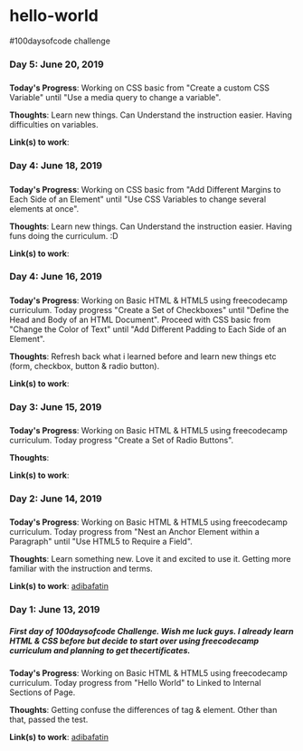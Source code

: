 # hello-world
#100daysofcode challenge

### Day 5: June 20, 2019 
##### 

**Today's Progress**: Working on CSS basic from "Create a custom CSS Variable" until "Use a media query to change a variable".

**Thoughts**: Learn new things. Can Understand the instruction easier. Having difficulties on variables.

**Link(s) to work**:

### Day 4: June 18, 2019 
##### 

**Today's Progress**: Working on CSS basic from "Add Different Margins to Each Side of an Element" until "Use CSS Variables to change several elements at once".

**Thoughts**: Learn new things. Can Understand the instruction easier. Having funs doing the curriculum. :D

**Link(s) to work**:

### Day 4: June 16, 2019 
##### 

**Today's Progress**: Working on Basic HTML & HTML5 using freecodecamp curriculum. Today progress "Create a Set of Checkboxes" until "Define the Head and Body of an HTML Document". Proceed with CSS basic from "Change the Color of Text" until "Add Different Padding to Each Side of an Element".

**Thoughts**: Refresh back what i learned before and learn new things etc (form, checkbox, button & radio button). 

**Link(s) to work**:

### Day 3: June 15, 2019 
##### 

**Today's Progress**: Working on Basic HTML & HTML5 using freecodecamp curriculum. Today progress "Create a Set of Radio Buttons".

**Thoughts**: 

**Link(s) to work**:

### Day 2: June 14, 2019 
##### 

**Today's Progress**: Working on Basic HTML & HTML5 using freecodecamp curriculum. Today progress from "Nest an Anchor Element within a Paragraph" until "Use HTML5 to Require a Field".

**Thoughts**: Learn something new. Love it and excited to use it. Getting more familiar with the instruction and terms.

**Link(s) to work**: [adibafatin](https://adibafatin.github.io/hello-world/)

### Day 1: June 13, 2019 
##### First day of 100daysofcode Challenge. Wish me luck guys. I already learn HTML & CSS before but decide to start over using freecodecamp curriculum and planning to get thecertificates.

**Today's Progress**: Working on Basic HTML & HTML5 using freecodecamp curriculum. Today progress from "Hello World" to Linked to Internal Sections of Page.

**Thoughts**: Getting confuse the differences of tag & element. Other than that, passed the test.

**Link(s) to work**: [adibafatin](https://adibafatin.github.io/hello-world/)
